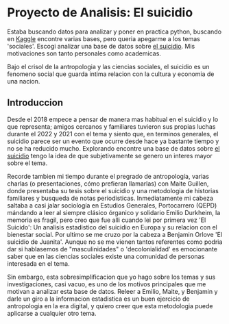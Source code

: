 # Proyecto de Analisis: El suicidio
Estaba buscando datos para analizar y poner en practica python, buscando en [Kaggle](https://www.kaggle.com/) encontre varias bases, pero queria apegarme a los temas 'sociales'. Escogi analizar una base de datos sobre [el suicidio](https://www.kaggle.com/datasets/omkargowda/suicide-rates-overview-1985-to-2021). Mis motivaciones son tanto personales como academicas. 

Bajo el crisol de la antropologia y las ciencias sociales, el suicidio es un fenomeno social que guarda intima relacion con la cultura y economia de una nacion.

## Introduccion
Desde el 2018 empece a pensar de manera mas habitual en el suicidio y lo que representa; amigos cercanos y familiares tuvieron sus propias luchas durante el 2022 y 2021 con el tema y siento que, en terminos generales, el suicidio parece ser un evento que ocurre desde hace ya bastante tiempo y no se ha reducido mucho. Explorando encontre una base de datos sobre [el suicidio](https://www.kaggle.com/datasets/omkargowda/suicide-rates-overview-1985-to-2021) tengo la idea de que subjetivamente se genero un interes mayor sobre el tema. 

Recorde tambien mi tiempo durante el pregrado de antropología, varias charlas (o presentaciones, cómo prefieran llamarlas) con Maite Guillen, donde presentaba su tesis sobre el suicidio y una metodologia de historias familiares y busqueda de notas periodisticas. Inmediatamente mi cabeza saltaba a casi jalar sociología en Estudios Generales, Portocarrero (QEPD) mándando a leer al siempre clásico órganico y solidario Emilio Durkheim, la memoria es fragil, pero creo que fue alli cuando lei por primera vez 'El Suicido': Un analisis estadistico del suicidio en Europa y su relacion con el bienestar social. Por ultimo se me cruzo por la cabeza a Benjamin Orlove 'El suicidio de Juanita'. Aunque no se me vienen tantos referentes como podria dar si hablasemos de "masculinidades" o 'decolonialidad' es emocionante saber que en las ciencias sociales existe una comunidad de personas interesada en el tema.

Sin embargo, esta sobresimplificacion que yo hago sobre los temas y sus investigaciones, casi vacuo, es uno de los motivos principales que me motivan a analizar esta base de datos. Releer a Emilio, Maite, y Benjamin y darle un giro a la informacion estadistica es un buen ejercicio de antropologia en la era digital, y quiero creer que esta metodologia puede aplicarse a cualquier otro tema. 

